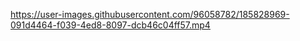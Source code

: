 


https://user-images.githubusercontent.com/96058782/185828969-091d4464-f039-4ed8-8097-dcb46c04ff57.mp4


